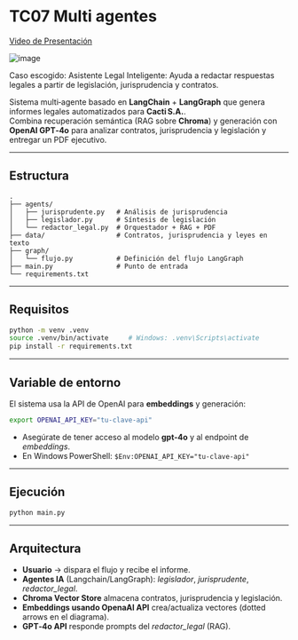 # TC07 Multi agentes

[Video de Presentación](https://drive.google.com/file/d/1VMgCbDIQcOl8HY2lbyLXFEq-h8lzNETi/view?usp=sharing)

![image](https://github.com/user-attachments/assets/92ad01c1-a103-426e-aeb1-3ed508212845)

Caso escogido: Asistente Legal Inteligente: Ayuda a redactar respuestas legales a partir de legislación, jurisprudencia y contratos.

Sistema multi‑agente basado en **LangChain** + **LangGraph** que genera informes legales automatizados para **Cacti S.A.**.  
Combina recuperación semántica (RAG sobre **Chroma**) y generación con **OpenAI GPT‑4o** para analizar contratos, jurisprudencia y legislación y entregar un PDF ejecutivo.

---

## Estructura

```
.
├── agents/
│   ├── jurisprudente.py   # Análisis de jurisprudencia
│   ├── legislador.py      # Síntesis de legislación
│   └── redactor_legal.py  # Orquestador + RAG + PDF
├── data/                  # Contratos, jurisprudencia y leyes en texto
├── graph/
│   └── flujo.py           # Definición del flujo LangGraph
├── main.py                # Punto de entrada
└── requirements.txt
```

---

## Requisitos

```bash
python -m venv .venv
source .venv/bin/activate     # Windows: .venv\Scripts\activate
pip install -r requirements.txt
```

---

## Variable de entorno

El sistema usa la API de OpenAI para **embeddings** y generación:

```bash
export OPENAI_API_KEY="tu‑clave‑api"
```

- Asegúrate de tener acceso al modelo **gpt‑4o** y al endpoint de *embeddings*.
- En Windows PowerShell: `$Env:OPENAI_API_KEY="tu‑clave‑api"`

---

## Ejecución

```bash
python main.py
```

---

## Arquitectura

- **Usuario** → dispara el flujo y recibe el informe.
- **Agentes IA** (Langchain/LangGraph): *legislador*, *jurisprudente*, *redactor_legal*.
- **Chroma Vector Store** almacena contratos, jurisprudencia y legislación.
- **Embeddings usando OpenaAI API** crea/actualiza vectores (dotted arrows en el diagrama).
- **GPT‑4o API** responde prompts del *redactor_legal* (RAG).
